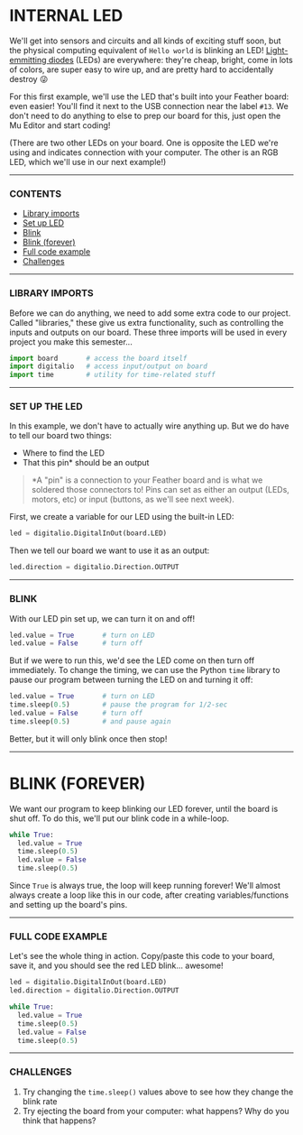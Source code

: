 # INTERNAL LED

We'll get into sensors and circuits and all kinds of exciting stuff soon, but the physical computing equivalent of `Hello world` is blinking an LED! [Light-emmitting diodes](https://en.wikipedia.org/wiki/Light-emitting_diode) (LEDs) are everywhere: they're cheap, bright, come in lots of colors, are super easy to wire up, and are pretty hard to accidentally destroy 😜

For this first example, we'll use the LED that's built into your Feather board: even easier! You'll find it next to the USB connection near the label `#13`. We don't need to do anything to else to prep our board for this, just open the Mu Editor and start coding!

(There are two other LEDs on your board. One is opposite the LED we're using and indicates connection with your computer. The other is an RGB LED, which we'll use in our next example!)

***

### CONTENTS  

* [Library imports](#library-imports)  
* [Set up LED](#set-up-led)  
* [Blink](#blink)  
* [Blink (forever)](#blink-forever)  
* [Full code example](#full-code-example)  
* [Challenges](#challenges)  

***

### LIBRARY IMPORTS  
Before we can do anything, we need to add some extra code to our project. Called "libraries," these give us extra functionality, such as controlling the inputs and outputs on our board. These three imports will be used in every project you make this semester...

```python
import board       # access the board itself
import digitalio   # access input/output on board
import time        # utility for time-related stuff
```

***

### SET UP THE LED  
In this example, we don't have to actually wire anything up. But we do have to tell our board two things:

* Where to find the LED  
* That this pin\* should be an output  

> \*A "pin" is a connection to your Feather board and is what we soldered those connectors to! Pins can set as either an output (LEDs, motors, etc) or input (buttons, as we'll see next week).

First, we create a variable for our LED using the built-in LED:

```python
led = digitalio.DigitalInOut(board.LED)
```

Then we tell our board we want to use it as an output:

```python
led.direction = digitalio.Direction.OUTPUT
```

***

### BLINK
With our LED pin set up, we can turn it on and off!

```python
led.value = True       # turn on LED
led.value = False      # turn off
```

But if we were to run this, we'd see the LED come on then turn off immediately. To change the timing, we can use the Python `time` library to pause our program between turning the LED on and turning it off:

```python
led.value = True       # turn on LED
time.sleep(0.5)        # pause the program for 1/2-sec
led.value = False      # turn off
time.sleep(0.5)        # and pause again
```

Better, but it will only blink once then stop!

***

# BLINK (FOREVER)  
We want our program to keep blinking our LED forever, until the board is shut off. To do this, we'll put our blink code in a while-loop.

```python
while True:
  led.value = True
  time.sleep(0.5)
  led.value = False
  time.sleep(0.5)
```

Since `True` is always true, the loop will keep running forever! We'll almost always create a loop like this in our code, after creating variables/functions and setting up the board's pins.

***

### FULL CODE EXAMPLE  
Let's see the whole thing in action. Copy/paste this code to your board, save it, and you should see the red LED blink... awesome!

```python
led = digitalio.DigitalInOut(board.LED)
led.direction = digitalio.Direction.OUTPUT

while True:
  led.value = True
  time.sleep(0.5)
  led.value = False
  time.sleep(0.5)
```

***

### CHALLENGES  

1. Try changing the `time.sleep()` values above to see how they change the blink rate  
2. Try ejecting the board from your computer: what happens? Why do you think that happens?  

